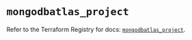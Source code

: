 # `mongodbatlas_project`

Refer to the Terraform Registry for docs: [`mongodbatlas_project`](https://registry.terraform.io/providers/mongodb/mongodbatlas/1.41.1/docs/resources/project).
